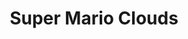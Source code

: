 ---
ee_id: '2198'
site: '1'
type: '2'
long_id: Super Mario Clouds (Code)
url: code-super-mario-clouds
year: '2002'
medium:
commission:
add_credit:
dims:
pitch:
ps:
live_url:
related: "[7] [supermarioclouds] 2002-001 Super Mario Clouds"
title: Super Mario Clouds
youtube:
imgs: 6502.gif
subheading: "(Code)"
year2: '2009'
download:
add_credits:
related_code:
! '':
layout: things-i-made
---